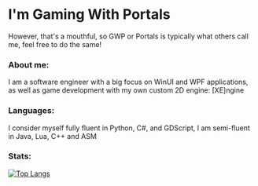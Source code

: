 # I'm Gaming With Portals
However, that's a mouthful, so GWP or Portals is typically what others call me, feel free to do the same!

### About me:
I am a software engineer with a big focus on WinUI and WPF applications, as well as game development with my own custom 2D engine: [XE]ngine

### Languages:
I consider myself fully fluent in Python, C#, and GDScript,
I am semi-fluent in Java, Lua, C++ and ASM

### Stats:
[![Top Langs](https://github-readme-stats.vercel.app/api/top-langs/?username=Gaming-With-Portals&theme=tokyonight&icons=true&hide=ruby&layout=donut)](https://github.com/anuraghazra/github-readme-stats)

